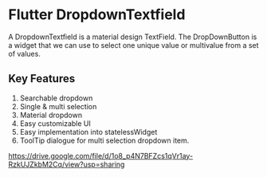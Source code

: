 # Flutter DropdownTextfield

A DropdownTextfield is a material design TextField. The DropDownButton is a widget that we can use to select one unique value or multivalue from a set of values.

## Key Features

1. Searchable dropdown
2. Single & multi selection
3. Material dropdown
4. Easy customizable UI
5. Easy implementation into statelessWidget
6. ToolTip dialogue for multi selection dropdown item.


https://drive.google.com/file/d/1o8_p4N7BFZcs1qVr1ay-RzkUJZkbM2Cq/view?usp=sharing

